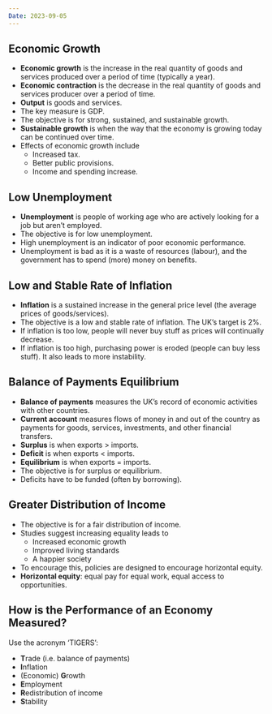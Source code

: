 ```yaml
---
Date: 2023-09-05
---
```


## Economic Growth

* **Economic growth** is the increase in the real quantity of goods and services produced over a period of time (typically a year).
* **Economic contraction** is the decrease in the real quantity of goods and services producer over a period of time.
* **Output** is goods and services.
* The key measure is GDP.
* The objective is for strong, sustained, and sustainable growth.
* **Sustainable growth** is when the way that the economy is growing today can be continued over time.
* Effects of economic growth include
    * Increased tax.
    * Better public provisions.
    * Income and spending increase.

## Low Unemployment

* **Unemployment** is people of working age who are actively looking for a job but aren’t employed.
* The objective is for low unemployment.
* High unemployment is an indicator of poor economic performance.
* Unemployment is bad as it is a waste of resources (labour), and the government has to spend (more) money on benefits.

## Low and Stable Rate of Inflation

* **Inflation** is a sustained increase in the general price level (the average prices of goods/services).
* The objective is a low and stable rate of inflation. The UK’s target is 2%.
* If inflation is too low, people will never buy stuff as prices will continually decrease.
* If inflation is too high, purchasing power is eroded (people can buy less stuff). It also leads to more instability.

## Balance of Payments Equilibrium

* **Balance of payments** measures the UK’s record of economic activities with other countries.
* **Current account** measures flows of money in and out of the country as payments for goods, services, investments, and other financial transfers.
* **Surplus** is when exports > imports.
* **Deficit** is when exports < imports.
* **Equilibrium** is when exports = imports.
* The objective is for surplus or equilibrium.
* Deficits have to be funded (often by borrowing).

## Greater Distribution of Income

* The objective is for a fair distribution of income.
* Studies suggest increasing equality leads to
    * Increased economic growth
    * Improved living standards
    * A happier society
* To encourage this, policies are designed to encourage horizontal equity.
* **Horizontal equity**: equal pay for equal work, equal access to opportunities.

## How is the Performance of an Economy Measured?

Use the acronym ‘TIGERS’:
* **T**rade (i.e. balance of payments)
* **I**nflation
* (Economic) **G**rowth
* **E**mployment
* **R**edistribution of income
* **S**tability
